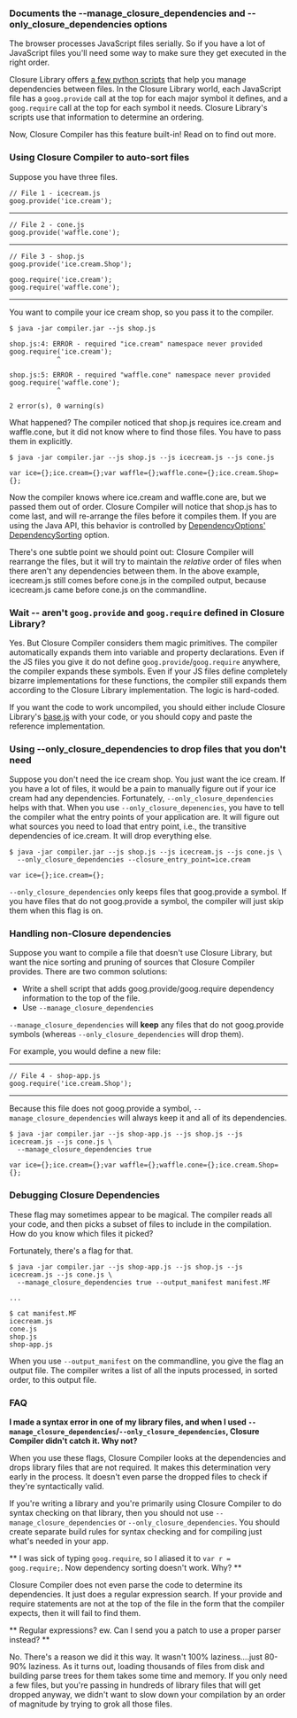 ### Documents the --manage_closure_dependencies and --only_closure_dependencies options

The browser processes JavaScript files serially. So if you have a lot of JavaScript files you'll need some way to make sure they get executed in the right order.

Closure Library offers [a few python scripts](http://code.google.com/closure/library/docs/calcdeps.html) that help you manage dependencies between files. In the Closure Library world, each JavaScript file has a `goog.provide` call at the top for each major symbol it defines, and a `goog.require` call at the top for each symbol it needs. Closure Library's scripts use that information to determine an ordering.

Now, Closure Compiler has this feature built-in! Read on to find out more.

### Using Closure Compiler to auto-sort files

Suppose you have three files.

    // File 1 - icecream.js
    goog.provide('ice.cream');
----
    // File 2 - cone.js
    goog.provide('waffle.cone');
----
    // File 3 - shop.js
    goog.provide('ice.cream.Shop');
    
    goog.require('ice.cream');
    goog.require('waffle.cone');
----

You want to compile your ice cream shop, so you pass it to the compiler.

    $ java -jar compiler.jar --js shop.js
    
    shop.js:4: ERROR - required "ice.cream" namespace never provided
    goog.require('ice.cream');
                ^
    
    shop.js:5: ERROR - required "waffle.cone" namespace never provided
    goog.require('waffle.cone');
                ^
    
    2 error(s), 0 warning(s)

What happened? The compiler noticed that shop.js requires ice.cream and waffle.cone, but it did not know where to find those files. You have to pass them in explicitly.

    $ java -jar compiler.jar --js shop.js --js icecream.js --js cone.js
    
    var ice={};ice.cream={};var waffle={};waffle.cone={};ice.cream.Shop={};

Now the compiler knows where ice.cream and waffle.cone are, but we passed them out of order. Closure Compiler will notice that shop.js has to come last, and will re-arrange the files before it compiles them. If you are using the Java API, this behavior is controlled by [DependencyOptions' DependencySorting](http://closure-compiler.googlecode.com/git/javadoc/com/google/javascript/jscomp/DependencyOptions.html) option.

There's one subtle point we should point out: Closure Compiler will rearrange the files, but it will try to maintain the *relative* order of files when there aren't any dependencies between them. In the above example, icecream.js still comes before cone.js in the compiled output, because icecream.js came before cone.js on the commandline.

### Wait -- aren't `goog.provide` and `goog.require` defined in Closure Library?

Yes. But Closure Compiler considers them magic primitives. The compiler automatically expands them into variable and property declarations. Even if the JS files you give it do not define `goog.provide`/`goog.require` anywhere, the compiler expands these symbols. Even if your JS files define completely bizarre implementations for these functions, the compiler still expands them according to the Closure Library implementation. The logic is hard-coded. 

If you want the code to work uncompiled, you should either include Closure Library's [base.js](http://code.google.com/p/closure-library/source/browse/closure/goog/base.js) with your code, or you should copy and paste the reference implementation.

### Using --only_closure_dependencies to drop files that you don't need

Suppose you don't need the ice cream shop. You just want the ice cream. If you have a lot of files, it would be a pain to manually figure out if your ice cream had any dependencies. Fortunately, `--only_closure_dependencies` helps with that. When you use `--only_closure_depenencies`, you have to tell the compiler what the entry points of your application are. It will figure out what sources you need to load that entry point, i.e., the transitive dependencies of ice.cream. It will drop everything else.

    $ java -jar compiler.jar --js shop.js --js icecream.js --js cone.js \
      --only_closure_dependencies --closure_entry_point=ice.cream
    
    var ice={};ice.cream={};

`--only_closure_dependencies` only keeps files that goog.provide a symbol. If you have files that do not goog.provide a symbol, the compiler will just skip them when this flag is on.

### Handling non-Closure dependencies

Suppose you want to compile a file that doesn't use Closure Library, but want the nice sorting and pruning of sources that Closure Compiler provides. There are two common solutions:

- Write a shell script that adds goog.provide/goog.require dependency information to the top of the file.
- Use `--manage_closure_dependencies`

`--manage_closure_dependencies` will **keep** any files that do not goog.provide symbols (whereas `--only_closure_dependencies` will drop them).

For example, you would define a new file:

----
    // File 4 - shop-app.js
    goog.require('ice.cream.Shop');
----

Because this file does not goog.provide a symbol, `--manage_closure_dependencies` will always keep it and all of its dependencies.

    $ java -jar compiler.jar --js shop-app.js --js shop.js --js icecream.js --js cone.js \
      --manage_closure_dependencies true
    
    var ice={};ice.cream={};var waffle={};waffle.cone={};ice.cream.Shop={};

### Debugging Closure Dependencies

These flag may sometimes appear to be magical. The compiler reads all your code, and then picks a subset of files to include in the compilation. How do you know which files it picked?

Fortunately, there's a flag for that.

    $ java -jar compiler.jar --js shop-app.js --js shop.js --js icecream.js --js cone.js \
      --manage_closure_dependencies true --output_manifest manifest.MF
    
    ...
    
    $ cat manifest.MF
    icecream.js
    cone.js
    shop.js
    shop-app.js

When you use `--output_manifest` on the commandline, you give the flag an output file. The compiler writes a list of all the inputs processed, in sorted order, to this output file.

### FAQ

**I made a syntax error in one of my library files, and when I used `--manage_closure_dependencies`/`--only_closure_dependencies`, Closure Compiler didn't catch it. Why not?**

When you use these flags, Closure Compiler looks at the dependencies and drops library files that are not required. It makes this determination very early in the process. It doesn't even parse the dropped files to check if they're syntactically valid.

If you're writing a library and you're primarily using Closure Compiler to do syntax checking on that library, then you should not use `--manage_closure_dependencies` or `--only_closure_dependencies`. You should create separate build rules for syntax checking and for compiling just what's needed in your app.

** I was sick of typing `goog.require`, so I aliased it to `var r = goog.require;`. Now dependency sorting doesn't work. Why? **

Closure Compiler does not even parse the code to determine its dependencies. It just does a regular expression search. If your provide and require statements are not at the top of the file in the form that the compiler expects, then it will fail to find them.

** Regular expressions? ew. Can I send you a patch to use a proper parser instead? **

No. There's a reason we did it this way. It wasn't 100% laziness....just 80-90% laziness. As it turns out, loading thousands of files from disk and building parse trees for them takes some time and memory. If you only need a few files, but you're passing in hundreds of library files that will get dropped anyway, we didn't want to slow down your compilation by an order of magnitude by trying to grok all those files.
